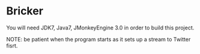 Bricker
=======

You will need JDK7, Java7, JMonkeyEngine 3.0 in order to build this project.

NOTE: be patient when the program starts as it sets up a stream to Twitter fisrt.
